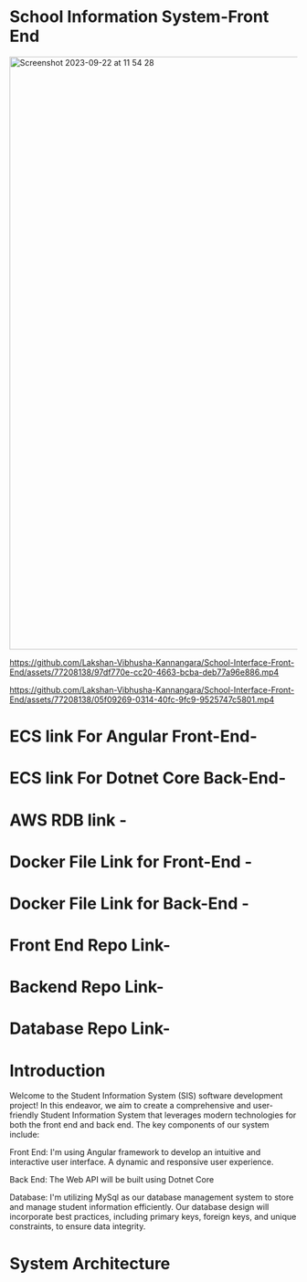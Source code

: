 # School Information System-Front End


<img width="1039" alt="Screenshot 2023-09-22 at 11 54 28" src="https://github.com/Lakshan-Vibhusha-Kannangara/School-Interface-Front-End/assets/77208138/a6ab681a-f771-49fd-b1ff-8b50826bb0a6">







https://github.com/Lakshan-Vibhusha-Kannangara/School-Interface-Front-End/assets/77208138/97df770e-cc20-4663-bcba-deb77a96e886.mp4




https://github.com/Lakshan-Vibhusha-Kannangara/School-Interface-Front-End/assets/77208138/05f09269-0314-40fc-9fc9-9525747c5801.mp4




# ECS link For Angular Front-End-
# ECS link For Dotnet Core Back-End-
# AWS RDB link -
# Docker File Link for Front-End -
# Docker File Link for Back-End -
# Front End Repo Link-
# Backend Repo Link-
# Database Repo Link-
# 
# Introduction

Welcome to the Student Information System (SIS) software development project! In this endeavor, we aim to create a comprehensive and user-friendly Student Information System that leverages modern technologies for both the front end and back end. The key components of our system include:

Front End: I'm using Angular framework to develop an intuitive and interactive user interface. A dynamic and responsive user experience.

Back End: The Web API will be built using Dotnet Core

Database: I'm utilizing MySql as our database management system to store and manage student information efficiently. Our database design will incorporate best practices, including primary keys, foreign keys, and unique constraints, to ensure data integrity.


# System Architecture 
